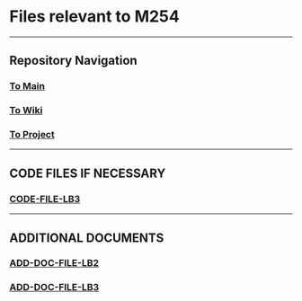 # Files relevant to M254

---

## Repository Navigation

### [To Main](https://github.com/Campus-Castolo/M254)

### [To Wiki](https://github.com/Campus-Castolo/M254/wiki)

### [To Project](https://github.com/orgs/Campus-Castolo/projects/2)

---

## CODE FILES IF NECESSARY

### [CODE-FILE-LB3](/LB3-Code/README.md)

---

## ADDITIONAL DOCUMENTS

### [ADD-DOC-FILE-LB2]()

### [ADD-DOC-FILE-LB3]()
